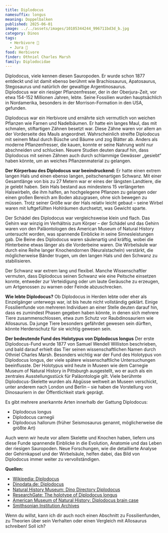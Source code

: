 ```yaml
---
title: Diplodocus
namesuffix: longus
meaning: Doppelbalken
published: 2025-06-01
image: ../../assets/images/10105344244_996711bd3d_b.jpg
category: Dinos
tags:
  - Herbivore 🌿
  - Jura 🦴
food: Herbivore
finder: Othniel Charles Marsh
family: Diplodocidae
---
```

Diplodocus, viele kennen diesen Sauropoden.
Er wurde schon 1877 entdeckt und ist damit ebenso berühmt wie Brachiosaurus, Apatosaurus, Stegosaurus und natürlich der gewaltige Argentinosaurus. \
Diplodocus war ein riesiger Pflanzenfresser, der in der Oberjura-Zeit, vor etwa 154-152 Millionen Jahren, lebte. Seine Fossilien wurden hauptsächlich in Nordamerika, besonders in der Morrison-Formation in den USA, gefunden.

Diplodocus war ein Herbivore und ernährte sich vermutlich von weichen Pflanzen wie Farnen und Nadelbäumen. Er hatte ein langes Maul, das mit schmalen, stiftartigen Zähnen besetzt war. Diese Zähne waren vor allem an der Vorderseite des Mauls angeordnet. Wahrscheinlich streifte Diplodocus mit seinem Maul durch Büsche und Bäume und zog Blätter ab. Anders als moderne Pflanzenfresser, die kauen, konnte er seine Nahrung wohl nur abschneiden und schlucken. Neuere Studien deuten darauf hin, dass Diplodocus mit seinen Zähnen auch durch schlammige Gewässer „gesiebt“ haben könnte, um an weiches Pflanzenmaterial zu gelangen.

**Der Körperbau des Diplodocus war beeindruckend:**
Er hatte einen extrem langen Hals und einen ebenso langen, peitschenartigen Schwanz. Mit einer Gesamtlänge von bis zu 27 Metern war er eines der längsten Landtiere, die je gelebt haben. Sein Hals bestand aus mindestens 15 verlängerten Halswirbeln, die ihm halfen, an hochgelegene Pflanzen zu gelangen oder einen großen Bereich am Boden abzugrasen, ohne sich bewegen zu müssen. Trotz seiner Größe war der Hals relativ leicht gebaut – seine Wirbel waren mit luftgefüllten Hohlräumen durchsetzt, was Gewicht sparte.

Der Schädel des Diplodocus war vergleichsweise klein und flach. Das Gehirn war winzig im Verhältnis zum Körper – der Schädel und das Gehirn waren von den Paläontologen des American Museum of Natural History untersucht worden, was spannende Einblicke in seine Sinnesleistungen gab. Die Beine des Diplodocus waren säulenartig und kräftig, wobei die Hinterbeine etwas länger als die Vorderbeine waren. Die Wirbelsäule war durch eine Reihe langer Knochendornen (Neuralstacheln) verstärkt, die möglicherweise Bänder trugen, um den langen Hals und den Schwanz zu stabilisieren.

Der Schwanz war extrem lang und flexibel. Manche Wissenschaftler vermuten, dass Diplodocus seinen Schwanz wie eine Peitsche einsetzen konnte, entweder zur Verteidigung oder um laute Geräusche zu erzeugen, um Artgenossen zu warnen oder Feinde abzuschrecken.

**Wie lebte Diplodocus?**
Ob Diplodocus in Herden lebte oder eher als Einzelgänger unterwegs war, ist bis heute nicht vollständig geklärt. Einige Fossilienfunde von mehreren Individuen an einer Stelle deuten darauf hin, dass es zumindest Phasen gegeben haben könnte, in denen sich mehrere Tiere zusammenschlossen, etwa zum Schutz vor Raubdinosauriern wie Allosaurus. Da junge Tiere besonders gefährdet gewesen sein dürften, könnte Herdenschutz für sie wichtig gewesen sein.

**Der bedeutende Fund des Holotypus von Diplodocus longus**
Der erste Diplodocus-Fund wurde 1877 von Samuel Wendell Williston beschrieben, und bald darauf erhielt das Tier seinen wissenschaftlichen Namen durch Othniel Charles Marsh. Besonders wichtig war der Fund des Holotypus von Diplodocus longus, der viele spätere wissenschaftliche Untersuchungen beeinflusste. Der Holotypus wird heute in Museen wie dem Carnegie Museum of Natural History in Pittsburgh ausgestellt, wo er auch als ein zentrales Ausstellungsstück für Paläontologie gilt. Viele berühmte Diplodocus-Skelette wurden als Abgüsse weltweit an Museen verschickt, unter anderem nach London und Berlin – sie haben die Vorstellung von Dinosauriern in der Öffentlichkeit stark geprägt.

Es gibt mehrere anerkannte Arten innerhalb der Gattung Diplodocus:

* Diplodocus longus
* Diplodocus carnegii
* Diplodocus hallorum (früher Seismosaurus genannt, möglicherweise die größte Art)

Auch wenn wir heute vor allem Skelette und Knochen haben, liefern uns diese Funde spannende Einblicke in die Evolution, Anatomie und das Leben der riesigen Sauropoden. Neue Forschungen, wie die detaillierte Analyse der Gehirnkapsel und der Wirbelsäule, helfen dabei, das Bild von Diplodocus immer weiter zu vervollständigen.

**Quellen:**

* [Wikipedia: Diplodocus](https://de.wikipedia.org/wiki/Diplodocus)
* [Dinodata.de: Diplodocus](https://dinodata.de/animals/dinosaurs/pages_d/diplodocus.php)
* [Natural History Museum: Dino Directory Diplodocus](https://www.nhm.ac.uk/discover/dino-directory/diplodocus.html)
* [ResearchGate: The holotype of Diplodocus longus](https://www.researchgate.net/profile/Kenneth-Carpenter-2/publication/40662087_The_holotype_of_Diplodocus_longus_with_comments_on_other_specimens_of_the_genus/links/58c6f228a6fdccde55e4129e/The-holotype-of-Diplodocus-longus-with-comments-on-other-specimens-of-the-genus.pdf)
* [American Museum of Natural History: Diplodocus brain case](https://www.amnh.org/explore/news-blogs/diplodocus-brain-case)
* [Smithsonian Institution Archives](https://siarchives.si.edu/collections/siris_arc_367767)

Wenn du willst, kann ich dir auch noch einen Abschnitt zu Fossilienfunden, zu Theorien über sein Verhalten oder einen Vergleich mit Allosaurus schreiben! Soll ich?
